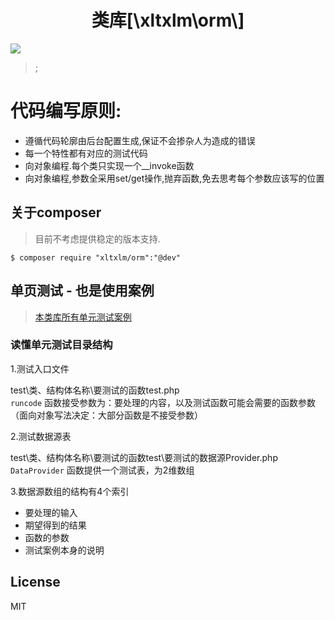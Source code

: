 <h1 align="center"> 类库[\xltxlm\orm\] </h1>
<p align="center"> </p>

![](https://github.com/xltxlm/orm/workflows/单元测试/badge.svg)

> ;

# 代码编写原则:
- 遵循代码轮廓由后台配置生成,保证不会掺杂人为造成的错误
- 每一个特性都有对应的测试代码
- 向对象编程.每个类只实现一个__invoke函数
- 向对象编程,参数全采用set/get操作,抛弃函数,免去思考每个参数应该写的位置

## 关于composer

> 目前不考虑提供稳定的版本支持.

```shell
$ composer require "xltxlm/orm":"@dev"
```

## 单页测试 - 也是使用案例

>[本类库所有单元测试案例](./test/)

### 读懂单元测试目录结构

1.测试入口文件

test\类、结构体名称\要测试的函数test.php<br>
`runcode` 函数接受参数为：要处理的内容，以及测试函数可能会需要的函数参数（面向对象写法决定：大部分函数是不接受参数）

2.测试数据源表

test\类、结构体名称\要测试的函数test\要测试的数据源Provider.php<br>
`DataProvider` 函数提供一个测试表，为2维数组 <br>

3.数据源数组的结构有4个索引

* 要处理的输入
* 期望得到的结果
* 函数的参数
* 测试案例本身的说明

## License
MIT

